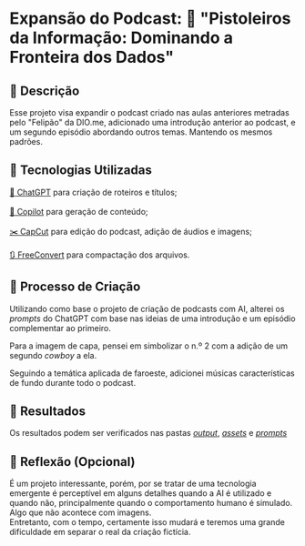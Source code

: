 # Expansão do Podcast: 🌵 "Pistoleiros da Informação: Dominando a Fronteira dos Dados"

## 📒 Descrição
Esse projeto visa expandir o podcast criado nas aulas anteriores metradas pelo "Felipão" da DIO.me, adicionado uma introdução anterior ao podcast, e um segundo episódio abordando outros temas. Mantendo os mesmos padrões.

## 🤖 Tecnologias Utilizadas
[🤖 ChatGPT](https://chat.openai.com) para criação de roteiros e títulos; <br><br>
[🎨 Copilot](https://copilot.microsoft.com/) para geração de conteúdo;<br><br>
[✂️ CapCut](https://www.capcut.com/) para edição do podcast, adição de áudios e imagens;<br><br>
[🔃 FreeConvert](https://www.freeconvert.com/) para compactação dos arquivos.


## 🧐 Processo de Criação
Utilizando como base o projeto de criação de podcasts com AI, alterei os <i>prompts</i> do ChatGPT com base nas ideias de uma introdução e um episódio complementar ao primeiro.

Para a imagem de capa, pensei em simbolizar o n.º 2 com a adição de um segundo <i>cowboy</i> a ela.

Seguindo a temática aplicada de faroeste, adicionei músicas características de fundo durante todo o podcast.

## 🚀 Resultados
Os resultados podem ser verificados nas pastas <i>[output](https://github.com/Lucas-Ribeir0/lab-natty-or-not/tree/main/output)</i>, <i>[assets](https://github.com/Lucas-Ribeir0/lab-natty-or-not/tree/main/assets)</i> e <i>[prompts](https://github.com/Lucas-Ribeir0/lab-natty-or-not/tree/main/src/prompts)</i>

## 💭 Reflexão (Opcional)
É um projeto interessante, porém, por se tratar de uma tecnologia emergente é perceptível em alguns detalhes quando a AI é utilizado e quando não, principalmente quando o comportamento humano é simulado. Algo que não acontece com imagens.<br>
Entretanto, com o tempo, certamente isso mudará e teremos uma grande dificuldade em separar o real da criação fictícia.
